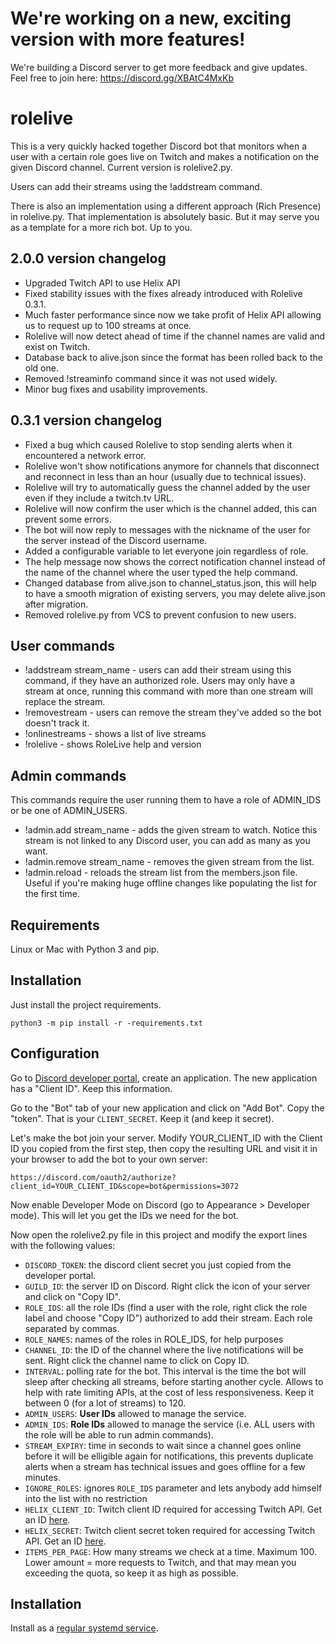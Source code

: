 # We're working on a new, exciting version with more features!

We're building a Discord server to get more feedback and give updates. Feel free to join here: https://discord.gg/XBAtC4MxKb

# rolelive

This is a very quickly hacked together Discord bot that monitors when a user with a certain role goes live on Twitch and makes a notification on the given Discord channel. Current version is rolelive2.py.

Users can add their streams using the !addstream command.

There is also an implementation using a different approach (Rich Presence) in rolelive.py. That implementation is absolutely basic. But it may serve you as a template for a more rich bot. Up to you.

## 2.0.0 version changelog

- Upgraded Twitch API to use Helix API
- Fixed stability issues with the fixes already introduced with Rolelive 0.3.1.
- Much faster performance since now we take profit of Helix API allowing us to request up to 100 streams at once.
- Rolelive will now detect ahead of time if the channel names are valid and exist on Twitch.
- Database back to alive.json since the format has been rolled back to the old one.
- Removed !streaminfo command since it was not used widely.
- Minor bug fixes and usability improvements.

## 0.3.1 version changelog

- Fixed a bug which caused Rolelive to stop sending alerts when it encountered a network error.
- Rolelive won't show notifications anymore for channels that disconnect and reconnect in less than an hour (usually due to technical issues).
- Rolelive will try to automatically guess the channel added by the user even if they include a twitch.tv URL.
- Rolelive will now confirm the user which is the channel added, this can prevent some errors.
- The bot will now reply to messages with the nickname of the user for the server instead of the Discord username.
- Added a configurable variable to let everyone join regardless of role.
- The help message now shows the correct notification channel instead of the name of the channel where the user typed the help command.
- Changed database from alive.json to channel_status.json, this will help to have a smooth migration of existing servers, you may delete alive.json after migration.
- Removed rolelive.py from VCS to prevent confusion to new users.

## User commands

* !addstream stream_name - users can add their stream using this command, if they have an authorized role. Users may only have a stream at once, running this command with more than one stream will replace the stream.
* !removestream - users can remove the stream they've added so the bot doesn't track it.
* !onlinestreams - shows a list of live streams
* !rolelive - shows RoleLive help and version

## Admin commands

This commands require the user running them to have a role of ADMIN_IDS or be one of ADMIN_USERS.

* !admin.add stream_name - adds the given stream to watch. Notice this stream is not linked to any Discord user, you can add as many as you want.
* !admin.remove stream_name - removes the given stream from the list.
* !admin.reload - reloads the stream list from the members.json file. Useful if you're making huge offline changes like populating the list for the first time.

## Requirements

Linux or Mac with Python 3 and pip.

## Installation

Just install the project requirements.

```
python3 -m pip install -r -requirements.txt
```

## Configuration

Go to [Discord developer portal](https://discord.com/developers/applications), create an application. The new application has a "Client ID". Keep this information.

Go to the "Bot" tab of your new application and click on "Add Bot". Copy the "token". That is your ``CLIENT_SECRET``. Keep it (and keep it secret).

Let's make the bot join your server. Modify YOUR_CLIENT_ID with the Client ID you copied from the first step, then copy the resulting URL and visit it in your browser to add the bot to your own server:

```
https://discord.com/oauth2/authorize?client_id=YOUR_CLIENT_ID&scope=bot&permissions=3072
```

Now enable Developer Mode on Discord (go to Appearance > Developer mode). This will let you get the IDs we need for the bot.

Now open the rolelive2.py file in this project and modify the export lines with the following values:

* ``DISCORD_TOKEN``: the discord client secret you just copied from the developer portal.
* ``GUILD_ID``: the server ID on Discord. Right click the icon of your server and click on "Copy ID".
* ``ROLE_IDS``: all the role IDs (find a user with the role, right click the role label and choose "Copy ID") authorized to add their stream. Each role separated by commas.
* ``ROLE_NAMES``: names of the roles in ROLE_IDS, for help purposes
* ``CHANNEL_ID``: the ID of the channel where the live notifications will be sent. Right click the channel name to click on Copy ID.
* ``INTERVAL``: polling rate for the bot. This interval is the time the bot will sleep after checking all streams, before starting another cycle. Allows to help with rate limiting APIs, at the cost of less responsiveness. Keep it between 0 (for a lot of streams) to 120.
* ``ADMIN_USERS``: **User IDs** allowed to manage the service.
* ``ADMIN_IDS``: **Role IDs** allowed to manage the service (i.e. ALL users with the role will be able to run admin commands).
* ``STREAM_EXPIRY``: time in seconds to wait since a channel goes online before it will be elligible again for notifications, this prevents duplicate alerts when a stream has technical issues and goes offline for a few minutes.
* ``IGNORE_ROLES``: ignores ``ROLE_IDS`` parameter and lets anybody add himself into the list with no restriction
* ``HELIX_CLIENT_ID``: Twitch client ID required for accessing Twitch API. Get an ID [here](https://dev.twitch.tv/console/apps).
* ``HELIX_SECRET``: Twitch client secret token required for accessing Twitch API. Get an ID [here](https://dev.twitch.tv/console/apps).
* ``ITEMS_PER_PAGE``: How many streams we check at a time. Maximum 100. Lower amount = more requests to Twitch, and that may mean you exceeding the quota, so keep it as high as possible.

## Installation

Install as a [regular systemd service](https://medium.com/@benmorel/creating-a-linux-service-with-systemd-611b5c8b91d6).
